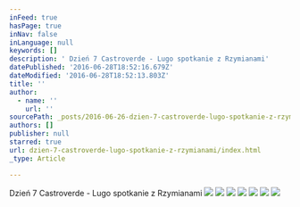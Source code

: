 ```yaml
---
inFeed: true
hasPage: true
inNav: false
inLanguage: null
keywords: []
description: ' Dzień 7 Castroverde - Lugo spotkanie z Rzymianami'
datePublished: '2016-06-28T18:52:16.679Z'
dateModified: '2016-06-28T18:52:13.803Z'
title: ''
author:
  - name: ''
    url: ''
sourcePath: _posts/2016-06-26-dzien-7-castroverde-lugo-spotkanie-z-rzymianami.md
authors: []
publisher: null
starred: true
url: dzien-7-castroverde-lugo-spotkanie-z-rzymianami/index.html
_type: Article

---
```

Dzień 7 Castroverde - Lugo spotkanie z Rzymianami
![](https://the-grid-user-content.s3-us-west-2.amazonaws.com/6960fe6b-78bf-40b3-a9e9-83df9ce4d3f5.jpg)
![](https://the-grid-user-content.s3-us-west-2.amazonaws.com/0267a6f1-5260-4128-82cd-959f077bebec.jpg)
![](https://the-grid-user-content.s3-us-west-2.amazonaws.com/4837ad7b-d503-411e-8607-2efde75fdee3.jpg)
![](https://the-grid-user-content.s3-us-west-2.amazonaws.com/1eb44b92-7d78-48f1-802b-ae465d8f4b29.jpg)
![](https://imgflo.herokuapp.com/graph/vahj1ThiexotieMo/dec8651a7184cf5138254b0a4d745f13/croprotate.jpg?cropheight=2816&cropwidth=2112&degrees=-270&input=https%3A%2F%2Fthe-grid-user-content.s3-us-west-2.amazonaws.com%2F74b825aa-3450-4c24-9924-d3751d945fa2.jpg&x=0&y=0)
![](https://the-grid-user-content.s3-us-west-2.amazonaws.com/16833428-4f8e-4b65-ba84-7e470fb41e25.jpg)
![](https://the-grid-user-content.s3-us-west-2.amazonaws.com/310313e6-a1aa-48f2-ad74-6f90adab2831.jpg)